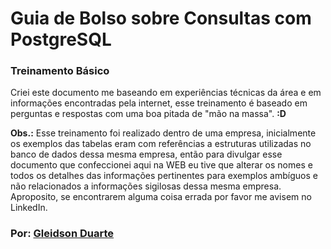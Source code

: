 # Guia de Bolso sobre Consultas com PostgreSQL
### Treinamento Básico

Criei este documento me baseando em experiências técnicas da área e em informações encontradas pela internet, esse treinamento é baseado em perguntas e respostas com uma boa pitada de "mão na massa". **:D**

**Obs.:** Esse treinamento foi realizado dentro de uma empresa, inicialmente os exemplos das tabelas eram com referências a estruturas utilizadas no banco de dados dessa mesma empresa, então para divulgar esse documento que confeccionei aqui na WEB eu tive que alterar os nomes e todos os detalhes das informações pertinentes para exemplos ambíguos e não relacionados a informações sigilosas dessa mesma empresa. Aproposito, se encontrarem alguma coisa errada por favor me avisem no LinkedIn.

### Por: [Gleidson Duarte](https://www.linkedin.com/in/gleidsonduarte/)
